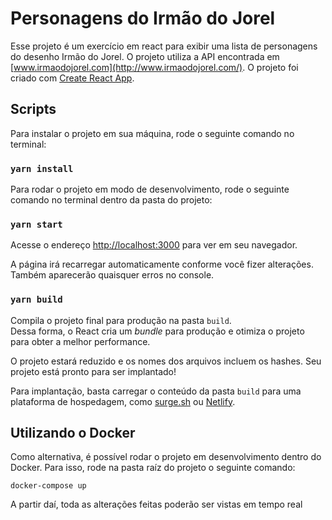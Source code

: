 # Personagens do Irmão do Jorel

Esse projeto é um exercício em react para exibir uma lista de personagens do desenho Irmão do Jorel. O projeto utiliza a API encontrada em [www.irmaodojorel.com](http://www.irmaodojorel.com/). O projeto foi criado com [Create React App](https://github.com/facebook/create-react-app).

## Scripts

Para instalar o projeto em sua máquina, rode o seguinte comando no terminal:

### `yarn install`

Para rodar o projeto em modo de desenvolvimento, rode o seguinte comando no terminal dentro da pasta do projeto:

### `yarn start`

Acesse o endereço [http://localhost:3000](http://localhost:3000) para ver em seu navegador.

A página irá recarregar automaticamente conforme você fizer alterações.\
Também aparecerão quaisquer erros no console.

### `yarn build`

Compila o projeto final para produção na pasta `build`.\
Dessa forma, o React cria um *bundle* para produção e otimiza o projeto para obter a melhor performance.

O projeto estará reduzido e os nomes dos arquivos incluem os hashes.
Seu projeto está pronto para ser implantado!

Para implantação, basta carregar o conteúdo da pasta `build` para uma plataforma de hospedagem, como [surge.sh](https://surge.sh/) ou [Netlify](https://www.netlify.com/).

## Utilizando o Docker

Como alternativa, é possível rodar o projeto em desenvolvimento dentro do Docker. Para isso, rode na pasta raíz do projeto o seguinte comando:

`docker-compose up`

A partir daí, toda as alterações feitas poderão ser vistas em tempo real 

